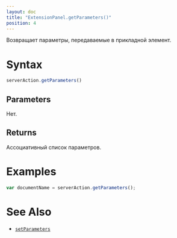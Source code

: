 ```yaml
---
layout: doc
title: "ExtensionPanel.getParameters()"
position: 4
---
```


Возвращает параметры, передаваемые в прикладной элемент.

# Syntax

```js
serverAction.getParameters()
```

## Parameters

Нет.

## Returns

Ассоциативный список параметров.

# Examples

```js
var documentName = serverAction.getParameters();
```

# See Also

* [`setParameters`](../ExtensionPanel.setParameters/)
